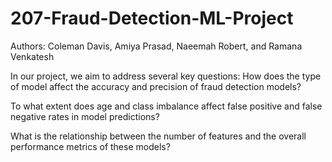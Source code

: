 # 207-Fraud-Detection-ML-Project

Authors: Coleman Davis, Amiya Prasad, Naeemah Robert, and Ramana Venkatesh

In our project, we aim to address several key questions:
How does the type of model affect the accuracy and precision of fraud detection models?

To what extent does age and class imbalance affect false positive and false negative rates in model predictions? 

What is the relationship between the number of features and the overall performance metrics of these models?

